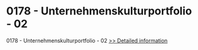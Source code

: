 # 0178 - Unternehmenskulturportfolio - 02
0178 - Unternehmenskulturportfolio - 02
[>> Detailed information](https://secure.shareit.com/shareit/product.html?productid=301007765&affiliateid=200057808)